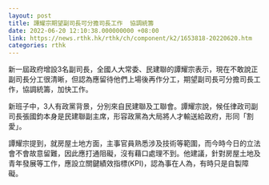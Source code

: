 ```yaml
---
layout: post
title: 譚耀宗期望副司長可分擔司長工作  協調統籌
date: 2022-06-20 12:10:38.000000000 +08:00
link: https://news.rthk.hk/rthk/ch/component/k2/1653818-20220620.htm
categories: rthk
---
```


新一屆政府增設3名副司長，全國人大常委、民建聯的譚耀宗表示，現在不敢說正副司長分工很清晰，但認為應留待他們上場後再作分工，期望副司長可分擔司長工作，協調統籌，加快工作。

新班子中，3人有政黨背景，分別來自民建聯及工聯會。譚耀宗說，候任律政司副司長張國鈞本身是民建聯副主席，形容政黨為大局將人才輸送給政府，形同「割愛」。

譚耀宗提到，就房屋土地方面，主事官員熟悉涉及技術等範圍，而今時今日的立法會不會故意留難，因此應打通阻礙，沒有藉口處理不到。他建議，針對房屋土地及青年發展等工作，應設立關鍵績效指標(KPI)，認為事在人為，有時只是自製障礙。
